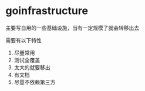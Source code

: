 # goinfrastructure

主要写自用的一些基础设施，当有一定规模了就会转移出去

需要有以下特性
1. 尽量常用
2. 测试全覆盖
3. 太大的就要移出
4. 有文档
5. 尽量不依赖第三方